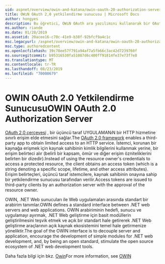 ```yaml
---
uid: aspnet/overview/owin-and-katana/owin-oauth-20-authorization-server
title: OWıN OAuth 2,0 yetkilendirme sunucusu | Microsoft Docs
author: hongyes
description: Bu öğretici, OWıN OAuth ara yazılımını kullanarak bir OAuth 2,0 yetkilendirme sunucusunu nasıl uygulayacağınızı size kılavuzluk eder. Bu, yalnızca bir çıktı olan gelişmiş bir öğreticidir...
ms.author: riande
ms.date: 01/28/2019
ms.assetid: 20acee16-c70c-41e9-b38f-92bfcf9a4c1c
msc.legacyurl: /aspnet/overview/owin-and-katana/owin-oauth-20-authorization-server
msc.type: authoredcontent
ms.openlocfilehash: 39c78ee57f791a94af7a5fb66c3ac42d7239760f
ms.sourcegitcommit: b95316530fa51087d6c400ff91814fe37e73f7e8
ms.translationtype: MT
ms.contentlocale: tr-TR
ms.lasthandoff: 08/23/2019
ms.locfileid: "70000679"
---
```

# <a name="owin-oauth-20-authorization-server"></a><span data-ttu-id="2233a-104">OWIN OAuth 2.0 Yetkilendirme Sunucusu</span><span class="sxs-lookup"><span data-stu-id="2233a-104">OWIN OAuth 2.0 Authorization Server</span></span>

<span data-ttu-id="2233a-105">[OAuth 2,0 çerçevesi](http://tools.ietf.org/html/rfc6749) , bir üçüncü taraf UYGULAMANıN bir HTTP hizmetine sınırlı erişim elde etmesini sağlar.</span><span class="sxs-lookup"><span data-stu-id="2233a-105">The [OAuth 2.0 framework](http://tools.ietf.org/html/rfc6749) enables a third-party app to obtain limited access to an HTTP service.</span></span> <span data-ttu-id="2233a-106">İstemci, korunan bir kaynağa erişmek için kaynak sahibinin kimlik bilgilerini kullanmak yerine, bir erişim belirteci alır (belirli bir kapsam, ömür ve diğer erişim özniteliklerini belirten bir dizedir).</span><span class="sxs-lookup"><span data-stu-id="2233a-106">Instead of using the resource owner's credentials to access a protected resource, the client obtains an access token (which is a string denoting a specific scope, lifetime, and other access attributes).</span></span> <span data-ttu-id="2233a-107">Erişim belirteçleri, üçüncü taraf istemcilere, kaynak sahibinin onayına sahip bir yetkilendirme sunucusu tarafından verilir.</span><span class="sxs-lookup"><span data-stu-id="2233a-107">Access tokens are issued to third-party clients by an authorization server with the approval of the resource owner.</span></span>

<span data-ttu-id="2233a-108">OWIN, .NET Web sunucuları ile Web uygulamaları arasında standart bir arabirim tanımlar.</span><span class="sxs-lookup"><span data-stu-id="2233a-108">OWIN defines a standard interface between .NET web servers and web applications.</span></span> <span data-ttu-id="2233a-109">OWIN arabiriminin hedefi, sunucu ve uygulamayı ayırmak, .NET Web geliştirme için basit modüllerin geliştirilmesini teşvik etmek ve açık bir standart hale getirerek .NET Web geliştirme araçlarının açık kaynak ekosistemini temel hale getirmenize yöneliktir.</span><span class="sxs-lookup"><span data-stu-id="2233a-109">The goal of the OWIN interface is to decouple server and application, encourage the development of simple modules for .NET web development, and, by being an open standard, stimulate the open source ecosystem of .NET web development tools.</span></span>

<span data-ttu-id="2233a-110">Daha fazla bilgi için bkz. [Owin](http://owin.org/)</span><span class="sxs-lookup"><span data-stu-id="2233a-110">For more information, see [OWIN](http://owin.org/)</span></span>
